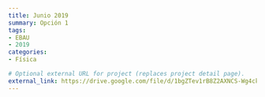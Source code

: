 ```yaml
---
title: Junio 2019
summary: Opción 1
tags:
- EBAU
- 2019
categories:
- Física

# Optional external URL for project (replaces project detail page).
external_link: https://drive.google.com/file/d/1bgZTev1rB8Z2AXNCS-Wg4ckn5PwtgLT4/view
---
```

